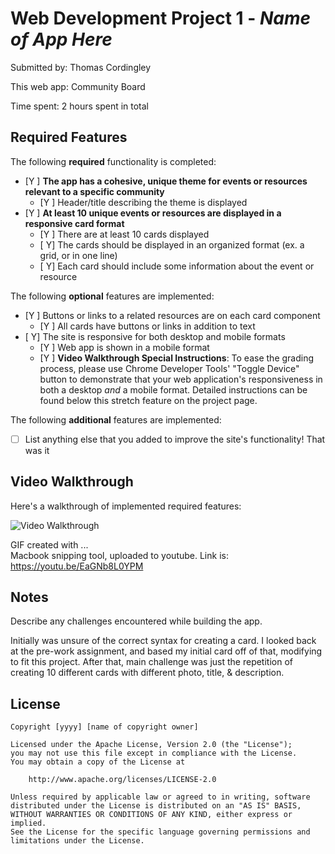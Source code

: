 # Web Development Project 1 - *Name of App Here*

Submitted by: Thomas Cordingley

This web app: Community Board

Time spent: 2 hours spent in total

## Required Features

The following **required** functionality is completed:

- [Y ] **The app has a cohesive, unique theme for events or resources relevant to a specific community**
  - [Y ] Header/title describing the theme is displayed
- [Y ] **At least 10 unique events or resources are displayed in a responsive card format**
  - [Y ] There are at least 10 cards displayed 
  - [ Y] The cards should be displayed in an organized format (ex. a grid, or in one line)
  - [ Y] Each card should include some information about the event or resource


The following **optional** features are implemented:

- [Y ] Buttons or links to a related resources are on each card component
  - [Y ] All cards have buttons or links in addition to text
- [ Y] The site is responsive for both desktop and mobile formats
  - [Y ] Web app is shown in a mobile format
  - [Y ] **Video Walkthrough Special Instructions**: To ease the grading process, please use Chrome Developer Tools' "Toggle Device" button to demonstrate that your web application's responsiveness in both a desktop *and* a mobile format. Detailed instructions can be found below this stretch feature on the project page. 

The following **additional** features are implemented:

* [ ] List anything else that you added to improve the site's functionality!
That was it

## Video Walkthrough

Here's a walkthrough of implemented required features:

<img src='https://youtu.be/EaGNb8L0YPM' title='Video Walkthrough' alt='Video Walkthrough' />

<!-- Replace this with whatever GIF tool you used! -->
GIF created with ...  
Macbook snipping tool, uploaded to youtube.
Link is: https://youtu.be/EaGNb8L0YPM


## Notes

Describe any challenges encountered while building the app.

Initially was unsure of the correct syntax for creating a card. I looked back at the pre-work assignment, and based my initial card off of that, modifying to fit this project. After that, main challenge was just the repetition of creating 10 different cards with different photo, title, & description.

## License

    Copyright [yyyy] [name of copyright owner]

    Licensed under the Apache License, Version 2.0 (the "License");
    you may not use this file except in compliance with the License.
    You may obtain a copy of the License at

        http://www.apache.org/licenses/LICENSE-2.0

    Unless required by applicable law or agreed to in writing, software
    distributed under the License is distributed on an "AS IS" BASIS,
    WITHOUT WARRANTIES OR CONDITIONS OF ANY KIND, either express or implied.
    See the License for the specific language governing permissions and
    limitations under the License.